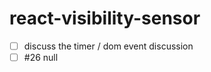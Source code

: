 # [](#react-visibility-sensor)react-visibility-sensor

-   [ ] discuss the timer / dom event discussion
-   [ ] \#26
null